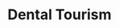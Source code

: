---
templateKey: dental-tourism
language: en
title: Dental Tourism
published: true
redirects: /en/dental-tourism/
hero:
  display: true
  type: default
  image: /img/hero-dental-tourism.png
  parallax: false
  title: >
    <span style="color:white"> Save Up to 70% on High-End<br>Dental Treatments</span>
  indicator: true
  halfSize: true

heading:
  display: true
  classname:  section-reasons
  title: Visit Us in Caracas and Get a VIP Smile!
  content: >
    <p class="dv-subtitle text-center">There are already thousands of patients who have found in Venezuela the best solution to their oral health needs, thanks to our reasonable cost structure and easy access to first level dental services. </p>

prices:
  - title: Dental Implants
    icon: /img/icon-dental-implants.jpg
    rows:
      - procedure: 3D Cone Beam Scanner
        price: 60$
        currency: USD
      - procedure: Conscious Sedation (optional)
        price: 500$
        currency: USD
      - procedure: Single Dental Implant
        price: 650$
        currency: USD
      - procedure: Multiple Dental Implants
        price: 600$
        currency: USD each
      - procedure: Sinus Lift
        price: 850$
        currency: USD 
      - procedure: Synthetic Bone Graft
        price: 200$
        currency: USD per cc
    link:
      image: /img/icon-oral-surgery.jpg
      title: MORE INFO
      to: /en/specialties/dental-implants
      
  - title: Dental Implants
    icon: /img/icon-dental-implants.jpg
    rows:
      - procedure: 3D Cone Beam Scanner
        price: 60$
        currency: USD
      - procedure: Conscious Sedation (optional)
        price: 500$
        currency: USD
      - procedure: Single Dental Implant
        price: 650$
        currency: USD
      - procedure: Multiple Dental Implants
        price: 600$
        currency: USD each
      - procedure: Sinus Lift
        price: 850$
        currency: USD 
      - procedure: Synthetic Bone Graft
        price: 200$
        currency: USD per cc
    link:
      image: /img/icon-oral-surgery.jpg
      title: MORE INFO
      to: /en/specialties/dental-implants

  - title: Dental Implants
    icon: /img/icon-dental-implants.jpg
    rows:
      - procedure: 3D Cone Beam Scanner
        price: 60$
        currency: USD
      - procedure: Conscious Sedation (optional)
        price: 500$
        currency: USD
      - procedure: Single Dental Implant
        price: 650$
        currency: USD
      - procedure: Multiple Dental Implants
        price: 600$
        currency: USD each
      - procedure: Sinus Lift
        price: 850$
        currency: USD 
      - procedure: Synthetic Bone Graft
        price: 200$
        currency: USD per cc
    link:
      image: /img/icon-oral-surgery.jpg
      title: MORE INFO
      to: /en/specialties/dental-implants

  - title: Dental Implants
    icon: /img/icon-dental-implants.jpg
    rows:
      - procedure: 3D Cone Beam Scanner
        price: 60$
        currency: USD
      - procedure: Conscious Sedation (optional)
        price: 500$
        currency: USD
      - procedure: Single Dental Implant
        price: 650$
        currency: USD
      - procedure: Multiple Dental Implants
        price: 600$
        currency: USD each
      - procedure: Sinus Lift
        price: 850$
        currency: USD 
      - procedure: Synthetic Bone Graft
        price: 200$
        currency: USD per cc
    link:
      image: /img/icon-oral-surgery.jpg
      title: MORE INFO
      to: /en/specialties/dental-implants

  - title: Dental Implants
    icon: /img/icon-dental-implants.jpg
    rows:
      - procedure: 3D Cone Beam Scanner
        price: 60$
        currency: USD
      - procedure: Conscious Sedation (optional)
        price: 500$
        currency: USD
      - procedure: Single Dental Implant
        price: 650$
        currency: USD
      - procedure: Multiple Dental Implants
        price: 600$
        currency: USD each
      - procedure: Sinus Lift
        price: 850$
        currency: USD 
      - procedure: Synthetic Bone Graft
        price: 200$
        currency: USD per cc
    link:
      image: /img/icon-oral-surgery.jpg
      title: MORE INFO
      to: /en/specialties/dental-implants

  - title: Dental Implants
    icon: /img/icon-dental-implants.jpg
    rows:
      - procedure: 3D Cone Beam Scanner
        price: 60$
        currency: USD
      - procedure: Conscious Sedation (optional)
        price: 500$
        currency: USD
      - procedure: Single Dental Implant
        price: 650$
        currency: USD
      - procedure: Multiple Dental Implants
        price: 600$
        currency: USD each
      - procedure: Sinus Lift
        price: 850$
        currency: USD 
      - procedure: Synthetic Bone Graft
        price: 200$
        currency: USD per cc
    link:
      image: /img/icon-oral-surgery.jpg
      title: MORE INFO
      to: /en/specialties/dental-implants

  - title: Dental Implants
    icon: /img/icon-dental-implants.jpg
    rows:
      - procedure: 3D Cone Beam Scanner
        price: 60$
        currency: USD
      - procedure: Conscious Sedation (optional)
        price: 500$
        currency: USD
      - procedure: Single Dental Implant
        price: 650$
        currency: USD
      - procedure: Multiple Dental Implants
        price: 600$
        currency: USD each
      - procedure: Sinus Lift
        price: 850$
        currency: USD 
      - procedure: Synthetic Bone Graft
        price: 200$
        currency: USD per cc
    link:
      image: /img/icon-oral-surgery.jpg
      title: MORE INFO
      to: /en/specialties/dental-implants

  - title: Dental Implants
    icon: /img/icon-dental-implants.jpg
    rows:
      - procedure: 3D Cone Beam Scanner
        price: 60$
        currency: USD
      - procedure: Conscious Sedation (optional)
        price: 500$
        currency: USD
      - procedure: Single Dental Implant
        price: 650$
        currency: USD
      - procedure: Multiple Dental Implants
        price: 600$
        currency: USD each
      - procedure: Sinus Lift
        price: 850$
        currency: USD 
      - procedure: Synthetic Bone Graft
        price: 200$
        currency: USD per cc
    link:
      image: /img/icon-oral-surgery.jpg
      title: MORE INFO
      to: /en/specialties/dental-implants

  - title: Dental Implants
    icon: /img/icon-dental-implants.jpg
    rows:
      - procedure: 3D Cone Beam Scanner
        price: 60$
        currency: USD
      - procedure: Conscious Sedation (optional)
        price: 500$
        currency: USD
      - procedure: Single Dental Implant
        price: 650$
        currency: USD
      - procedure: Multiple Dental Implants
        price: 600$
        currency: USD each
      - procedure: Sinus Lift
        price: 850$
        currency: USD 
      - procedure: Synthetic Bone Graft
        price: 200$
        currency: USD per cc
    link:
      image: /img/icon-oral-surgery.jpg
      title: MORE INFO
      to: /en/specialties/dental-implants

  - title: Dental Implants
    icon: /img/icon-dental-implants.jpg
    rows:
      - procedure: 3D Cone Beam Scanner
        price: 60$
        currency: USD
      - procedure: Conscious Sedation (optional)
        price: 500$
        currency: USD
      - procedure: Single Dental Implant
        price: 650$
        currency: USD
      - procedure: Multiple Dental Implants
        price: 600$
        currency: USD each
      - procedure: Sinus Lift
        price: 850$
        currency: USD 
      - procedure: Synthetic Bone Graft
        price: 200$
        currency: USD per cc
    link:
      image: /img/icon-oral-surgery.jpg
      title: MORE INFO
      to: /en/specialties/dental-implants

parallaxTitle:
  img: /img/parallax-dental-tourism.png
  title: >
    Dental Extreme Makeover in Just 1 or 2 Weeks!
  subTitle: >
    A truly intensive and multidisciplinary treatment.

routes:
  title: >
    Most Frequent Routes
  image: /img/icon-travel.png
  icons:
    clock: /img/procedures-prosthesis.jpg
    currency: /img/procedures-prosthesis.jpg
  footer: >
    cualquier vaina
  departures:
    - from: From BOGOTA
      time: 1 h:46 m
      cost: >
        875.00
      visa: No visa req

gallerySteps:
  title: >
    making denstistry
  steps:
    - title: >
        cualquier vaina
      image: /img/procedures-prosthesis.jpg
sidePanel: 
  display: true
  sections: 
    - 
      img: /img/sections-dental-tourism-calculator.png
      section: > 
        <div class="dv-sp-srv-cd">
        
        <h2 class="dv-srv-pl4 text-left dv-npr">Do you already have a dental quote?</h2>
        
        <p class="dv-srv-pl text-left dv-npr">Have you visited several dentists and still can not find a treatment option that is truly within your means? Want to get more out of your money?
        </p>
        
        <p class="dv-srv-pl text-left dv-npr">Send us your budget to improve it and submit it to your consideration. We will surely surprise you!</p>
        <br><br>
        <a>LOAD FILE</a>
        </div>
    - 
      img: /img/sections-dental-tourism-hotel.png
      section: > 
        <div class="dv-sp-srv-cd">
        
        <h2 class="dv-srv-pl4 text-left dv-npr">Safety and comfortable hotels</h2>
        
        <p class="dv-srv-pl text-left dv-npr">Our privileged location allows us to have two excellent hotel infrastructures located less than 50 meters from the clinic. CHACAO SUITES and SHELTER SUITES offer nice and comfortable rooms, restaurants, private security and other services that will facilitate and make enjoyable your brief stay in Caracas city.
        </p>
        
        <p class="dv-srv-pl text-left dv-npr">ESTIMATED COST PER DAY: 120 USD ALL INCLUSIVE REGIME.</p>
        <br><br>
        <a class="text-left">CHACAO SUITES</a> &nbsp;&nbsp;&nbsp; <a class="text-left">SHELTER SUITES</a>
        </div>
    - 
      img: /img/sections-dental-tourism-24.png
      section: > 
        <div class="dv-sp-srv-cd">
        
        <h2 class="dv-srv-pl4 text-right dv-npr">Full travel assistance and permanent support</h2>
        <p class="dv-srv-pl text-right dv-npr">Our administrative staff is able to provide you support in everything related to air tickets, airport-hotel-airport transfers and accommodation procedures.
        </p>
        
        <p class="dv-srv-pl text-right dv-npr">Personalized attention 24 hours a day and the permanent accompaniment of a bilingual guide if you wish are an integral part of our conception of service, of our effort to make your experience as comfortable, fruitful and pleasant as possible.</p>
        
        <p class="dv-srv-pl text-right dv-npr">We will try to make you feel at home!</p>
        </div>        

# 9 Contact Form
form:
  title: Consult Us Right Now!
  img: /img/parallax-form-annexed-pages.jpg

blocksDescription:
  sections:
    left:
      title: >
        titulo
      cuerpo: >
        cuerpo
      image: /img/parallax-form-professionals.jpg
    right:
      -
        icon: /img/parallax-form-professionals.jpg
        title: algo
        content: >
          something
          
# Procedures Section
procedures:
  display: true
  title: We Are Just One Step Away!
  procedures:
    - title: Facilities
      to: /en/the-clinic/facilities/
      img: /img/procedures-facilities.jpg
    - title: Technology
      to: /en/the-clinic/technology/
      img: /img/procedures-technology.jpg
    - title: Professional Staff
      to:  /en/professional-staff/
      img: /img/procedures-professionals.png

---